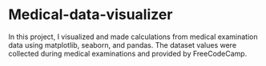 # Medical-data-visualizer
In this project, I visualized and made calculations from medical examination data using matplotlib, seaborn, and pandas. The dataset values were collected during medical examinations and provided by FreeCodeCamp.
